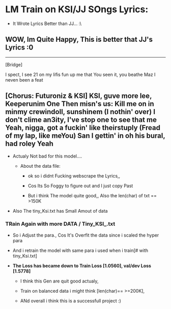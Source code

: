 
# LM Train on KSI/JJ SOngs Lyrics:
  * It Wrote Lyrics Better than JJ... :\

## WOW, Im Quite Happy, This is better that JJ's Lyrics :0

-------------------------

   [Bridge]
   
   I spect, I see 21 on my lifis fun up me that
   You seen it, you beathe
   Maz I neven been a feat
   
   [Chorus: Futuroniz & KSI]
   KSI, guve more lee, Keeperunim
   One
   Then misn's us: Kill me on in minmy crewindoll, sunshinem (I nothin' over)
   I don't clime an3ity, I've stop one to see that me
   Yeah, nigga, got a fuckin' like theirstuply (Fread of my lap, like meYou)
   San I gettin' in oh his bural, had roley
   Yeah
-------------------------

  * Actualy Not bad for this model....

    * About the data file:
      * ok so i didnt Fucking webscrape the Lyrics,,
      
      * Cos Its So Foggy to figure out and I just copy Past

      * But i think The model quite good,, Also the len(char) of txt == >150K
  
  * Also The tiny_Ksi.txt has Small Amout of data
  
### TRain Again with more DATA / Tiny_KSI_.txt
  
  * So i Adjust the para., Cos It's Overfit the data since i scaled the hyper para

  * And i retrain the model with same para i used when i train[# with tiny_Ksi.txt]

  * **The Loss has became down to  Train Loss [1.0560], val/dev Loss [1.5778]**
    + I think this Gen are quit good actualy, 

    + Train on balanced data i might think [len(char)== >=200K],

    + ANd overall i think this is a successfull project :)
    
    